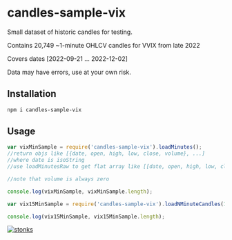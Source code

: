 # candles-sample-vix

Small dataset of historic candles for testing. 

Contains 20,749 ~1-minute OHLCV candles for VVIX from late 2022 

Covers dates [2022-09-21 ... 2022-12-02]

Data may have errors, use at your own risk. 

## Installation

```sh
npm i candles-sample-vix
```

## Usage 

```javascript
var vixMinSample = require('candles-sample-vix').loadMinutes();
//return objs like [{date, open, high, low, close, volume}, ...]
//where date is isoString
//use loadMinutesRaw to get flat array like [[date, open, high, low, close, volume], ...]

//note that volume is always zero

console.log(vixMinSample, vixMinSample.length);

var vix15MinSample = require('candles-sample-vix').loadNMinuteCandles(15);

console.log(vix15MinSample, vix15MinSample.length);
```

[![stonks](https://i.imgur.com/UpDxbfe.png)](https://www.npmjs.com/~stonkpunk)



